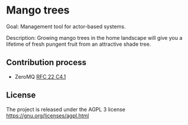Mango trees
===========
Goal:  Management tool for actor-based systems.

Description: Growing mango trees in the home landscape will give you a lifetime of fresh pungent fruit from an attractive shade tree.


Contribution process
--------------------

* ZeroMQ [RFC 22 C4.1](http://rfc.zeromq.org/spec:22)


License
-------

The project is released under the AGPL 3 license https://gnu.org/licenses/agpl.html
